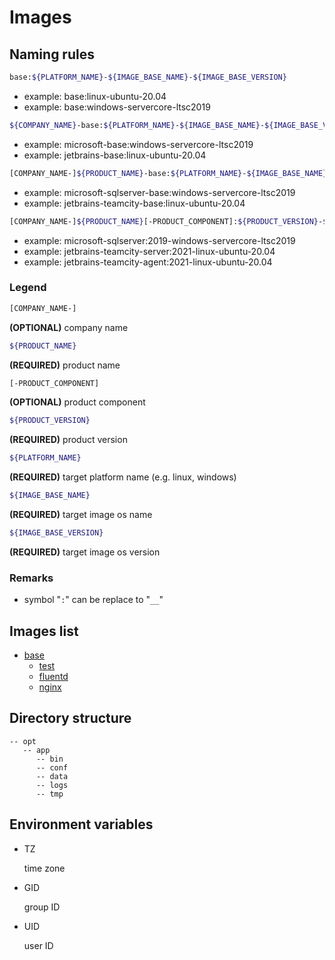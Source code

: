 # Images

## Naming rules

``` bash
base:${PLATFORM_NAME}-${IMAGE_BASE_NAME}-${IMAGE_BASE_VERSION}
```
* example: base:linux-ubuntu-20.04
* example: base:windows-servercore-ltsc2019

``` bash
${COMPANY_NAME}-base:${PLATFORM_NAME}-${IMAGE_BASE_NAME}-${IMAGE_BASE_VERSION}
```
* example: microsoft-base:windows-servercore-ltsc2019
* example: jetbrains-base:linux-ubuntu-20.04

``` bash
[COMPANY_NAME-]${PRODUCT_NAME}-base:${PLATFORM_NAME}-${IMAGE_BASE_NAME}-${IMAGE_BASE_VERSION}
```
* example: microsoft-sqlserver-base:windows-servercore-ltsc2019
* example: jetbrains-teamcity-base:linux-ubuntu-20.04

``` bash
[COMPANY_NAME-]${PRODUCT_NAME}[-PRODUCT_COMPONENT]:${PRODUCT_VERSION}-${PLATFORM_NAME}-${IMAGE_BASE_NAME}-${IMAGE_BASE_VERSION}
```
* example: microsoft-sqlserver:2019-windows-servercore-ltsc2019
* example: jetbrains-teamcity-server:2021-linux-ubuntu-20.04
* example: jetbrains-teamcity-agent:2021-linux-ubuntu-20.04

### Legend

``` bash
[COMPANY_NAME-]
```
**(OPTIONAL)** company name

``` bash
${PRODUCT_NAME}
```
**(REQUIRED)** product name

``` bash
[-PRODUCT_COMPONENT]
```
**(OPTIONAL)** product component

``` bash
${PRODUCT_VERSION}
```
**(REQUIRED)** product version

``` bash
${PLATFORM_NAME}
```
**(REQUIRED)** target platform name (e.g. linux, windows)

``` bash
${IMAGE_BASE_NAME}
```
**(REQUIRED)** target image os name

``` bash
${IMAGE_BASE_VERSION}
```
**(REQUIRED)** target image os version

### Remarks
* symbol "```:```" can be replace to "```__```"

## Images list

* [base](base/)
  * [test](test/)
  * [fluentd](fluentd/)
  * [nginx](nginx/)

## Directory structure

``` shell
-- opt
   -- app
      -- bin
      -- conf
      -- data
      -- logs
      -- tmp
``` 

## Environment variables

* TZ

  time zone

* GID

  group ID

* UID

  user ID
